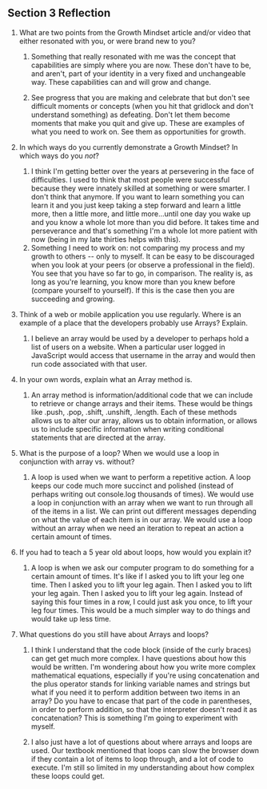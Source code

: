 ## Section 3 Reflection

1. What are two points from the Growth Mindset article and/or video that either resonated with you, or were brand new to you?  
   1. Something that really resonated with me was the concept that capabilities are simply where you are now. These don't have to be, and aren't, part    of your identity in a very fixed and unchangeable way. These capabilities can and will grow and change.  

   1. See progress that you are making and celebrate that but don't see difficult moments or concepts (when you hit that gridlock and don't understand something) as defeating. Don't let them become moments that make you quit and give up. These are examples of what you need to work on. See them as opportunities for growth.  

1. In which ways do you currently demonstrate a Growth Mindset? In which ways do you _not_?  

   1. I think I'm getting better over the years at persevering in the face of difficulties. I used to think that most people were successful because they were innately skilled at something or were smarter. I don't think that anymore. If you want to learn something you can learn it and you just keep taking a step forward and learn a little more, then a little more, and little more...until one day you wake up and you know a whole lot more than you did before. It takes time and perseverance and that's something I'm a whole lot more patient with now (being in my late thirties helps with this).
   1. Something I need to work on: not comparing my process and my growth to others -- only to myself. It can be easy to be discouraged when you look at your peers (or observe a professional in the field). You see that you have so far to go, in comparison. The reality is, as long as you're learning, you know more than you knew before (compare yourself to yourself). If this is the case then you are succeeding and growing.  

1. Think of a web or mobile application you use regularly. Where is an example of a place that the developers probably use Arrays? Explain.  

   1. I believe an array would be used by a developer to perhaps hold a list of users on a website. When a particular user logged in JavaScript would access that username in the array and would then run code associated with that user.

1. In your own words, explain what an Array method is.  

   1. An array method is information/additional code that we can include to retrieve or change arrays and their items. These would be things like .push, .pop, .shift, .unshift, .length. Each of these methods allows us to alter our array, allows us to obtain information, or allows us to include specific information when writing conditional statements that are directed at the array.  

1. What is the purpose of a loop? When we would use a loop in conjunction with array vs. without?  

   1. A loop is used when we want to perform a repetitive action. A loop keeps our code much more succinct and polished (instead of perhaps writing out console.log thousands of times). We would use a loop in conjunction with an array when we want to run through all of the items in a list. We can print out different messages depending on what the value of each item is in our array. We would use a loop without an array when we need an iteration to repeat an action a certain amount of times.

1. If you had to teach a 5 year old about loops, how would you explain it?  

   1. A loop is when we ask our computer program to do something for a certain amount of times. It's like if I asked you to lift your leg one time. Then I asked you to lift your leg again. Then I asked you to lift your leg again. Then I asked you to lift your leg again. Instead of saying this four times in a row, I could just ask you once, to lift your leg four times. This would be a much simpler way to do things and would take up less time.  

1. What questions do you still have about Arrays and loops?  

   1. I think I understand that the code block (inside of the curly braces) can get get much more complex. I have questions about how this would be written. I'm wondering about how you write more complex mathematical equations, especially if you're using concatenation and the plus operator stands for linking variable names and strings but what if you need it to perform addition between two items in an array? Do you have to encase that part of the code in parentheses, in order to perform addition, so that the interpreter doesn't read it as concatenation? This is something I'm going to experiment with myself.  

   1. I also just have a lot of questions about where arrays and loops are used. Our textbook mentioned that loops can slow the browser down if they contain a lot of items to loop through, and a lot of code to execute. I'm still so limited in my understanding about how complex these loops could get.
